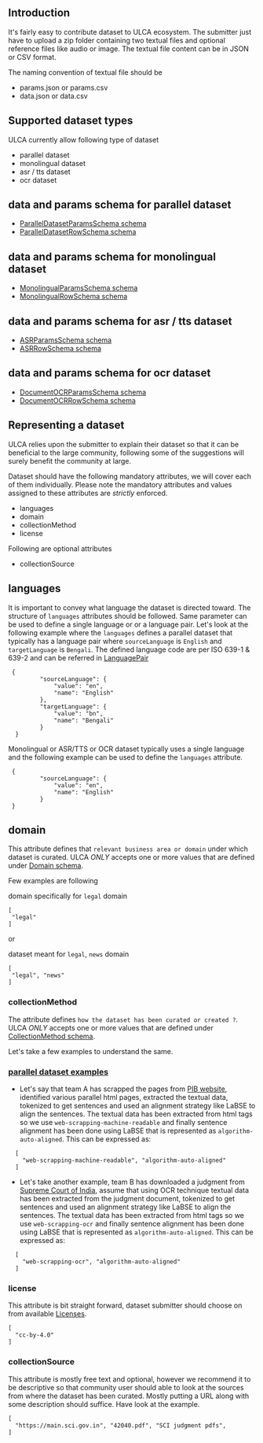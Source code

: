## Introduction
It's fairly easy to contribute dataset to ULCA ecosystem. The submitter just have to upload a zip folder containing two textual files and optional reference files like audio or image. The textual file content can be in JSON or CSV format.
 
The naming convention of textual file should be
 - params.json or params.csv
 - data.json or data.csv
 
## Supported dataset types
ULCA currently allow following type of dataset
 - parallel dataset
 - monolingual dataset
 - asr / tts dataset
 - ocr dataset
 
## data and params schema for parallel dataset
 - [ParallelDatasetParamsSchema schema](../../dataset-schema.yml#ParallelDatasetParamsSchema)
 - [ParallelDatasetRowSchema schema](../../dataset-schema.yml#ParallelDatasetRowSchema)
 
## data and params schema for monolingual dataset
 - [MonolingualParamsSchema schema](../../dataset-schema.yml#MonolingualParamsSchema)
 - [MonolingualRowSchema schema](../../dataset-schema.yml#MonolingualRowSchema)
 
## data and params schema for asr / tts dataset
 - [ASRParamsSchema schema](../../dataset-schema.yml#ASRParamsSchema)
 - [ASRRowSchema schema](../../dataset-schema.yml#ASRRowSchema)
 
## data and params schema for ocr dataset
 - [DocumentOCRParamsSchema schema](../../dataset-schema.yml#DocumentOCRParamsSchema)
 - [DocumentOCRRowSchema schema](../../dataset-schema.yml#DocumentOCRRowSchema)
 
## Representing a dataset
ULCA relies upon the submitter to explain their dataset so that it can be beneficial to the large community, following some of the suggestions will surely benefit the community at large.
 
Dataset should have the following mandatory attributes, we will cover each of them individually. Please note the mandatory attributes and values assigned to these attributes are _strictly_ enforced.
 - languages
 - domain
 - collectionMethod
 - license
 
Following are optional attributes
 - collectionSource
 
## languages
It is important to convey what language the dataset is directed toward. The structure of `languages` attributes should be followed. Same parameter can be used to define a single language or or a language pair. Let's look at the following example where the `languages` defines a parallel dataset that typically has a language pair where `sourceLanguage` is `English` and `targetLanguage` is `Bengali`. The defined language code are per ISO 639-1 & 639-2 and can be referred in [LanguagePair](../../common-schemas.yml#LanguagePair)
 
```
 {
         "sourceLanguage": {
             "value": "en",
             "name": "English"
         },
         "targetLanguage": {
             "value": "bn",
             "name": "Bengali"
         }
  }
```
Monolingual or ASR/TTS or OCR dataset typically uses a single language and the following example can be used to define the `languages` attribute.
 
```
 {
         "sourceLanguage": {
             "value": "en",
             "name": "English"
         }
 }
```
 
## domain
This attribute defines that `relevant business area or domain` under which dataset is curated. ULCA _ONLY_ accepts  one or more values that are defined under [Domain schema](../../common-schemas.yml#Domain).
 
Few examples are following
 
domain specifically for `legal` domain
```
[
 "legal"
]
```
or
 
dataset meant for `legal`, `news` domain
```
[
 "legal", "news"
]
```
 
### collectionMethod
The attribute defines `how the dataset has been curated or created ?`. ULCA _ONLY_ accepts  one or more values that are defined under [CollectionMethod schema](../../common-schemas.yml#CollectionMethod).
 
Let's take a few examples to understand the same.
### [parallel dataset examples](./examples/dataset/parallel-dataset)
 
 - Let's say that team A has scrapped the pages from [PIB website](https://www.pib.gov.in/Allrel.aspx), identified various parallel html pages, extracted the textual data, tokenized to get sentences and used an alignment strategy like LaBSE to align the sentences.
 The textual data has been extracted from html tags so we use `web-scrapping-machine-readable` and finally sentence alignment has been done using LaBSE that is represented as `algorithm-auto-aligned`. This can be expressed as:
 
 ```
   [
     "web-scrapping-machine-readable", "algorithm-auto-aligned"
   ]
 ```
 
 - Let's take another example, team B has downloaded a judgment from [Supreme Court of India](https://main.sci.gov.in), assume that using OCR technique textual data has been extracted from the judgment document, tokenized to get sentences and used an alignment strategy like LaBSE to align the sentences.
 The textual data has been extracted from html tags so we use `web-scrapping-ocr` and finally sentence alignment has been done using LaBSE that is represented as `algorithm-auto-aligned`. This can be expressed as:
 
 ```
   [
     "web-scrapping-ocr", "algorithm-auto-aligned"
   ]
 ```
### license
This attribute is bit straight forward, dataset submitter should choose on from available [Licenses](../../common-schemas.yml#License).

```
[
  "cc-by-4.0"
]
```
### collectionSource
This attribute is mostly free text and optional, however we recommend it to be descriptive so that community user should able to look at the sources from where the dataset has been curated. Mostly putting a URL along with some description should suffice. Have look at the example.

```
[
  "https://main.sci.gov.in", "42040.pdf", "SCI judgment pdfs", 
]
```